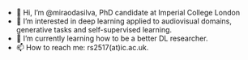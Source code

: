 - 👋 Hi, I’m @miraodasilva, PhD candidate at Imperial College London
- 👀 I’m interested in deep learning applied to audiovisual domains, generative tasks and self-supervised learning.
- 🌱 I’m currently learning how to be a better DL researcher.
- 📫 How to reach me: rs2517(at)ic.ac.uk.

<!---
miraodasilva/miraodasilva is a ✨ special ✨ repository because its `README.md` (this file) appears on your GitHub profile.
You can click the Preview link to take a look at your changes.
--->
